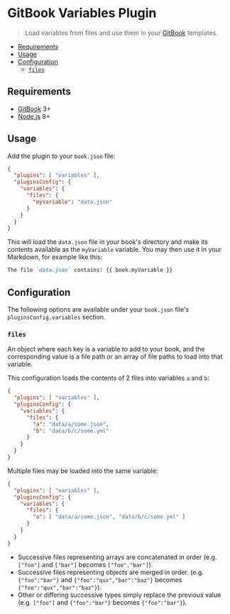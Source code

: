 # GitBook Variables Plugin

> Load variables from files and use them in your [GitBook](https://www.gitbook.com) templates.

<!-- START doctoc generated TOC please keep comment here to allow auto update -->
<!-- DON'T EDIT THIS SECTION, INSTEAD RE-RUN doctoc TO UPDATE -->


- [Requirements](#requirements)
- [Usage](#usage)
- [Configuration](#configuration)
  - [`files`](#files)

<!-- END doctoc generated TOC please keep comment here to allow auto update -->



## Requirements

* [GitBook](https://www.gitbook.com) 3+
* [Node.js](https://nodejs.org) 8+



## Usage

Add the plugin to your `book.json` file:

```json
{
  "plugins": [ "variables" ],
  "pluginsConfig": {
    "variables": {
      "files": {
        "myVariable": "data.json"
      }
    }
  }
}
```

This will load the `data.json` file in your book's directory and make its contents available as the `myVariable` variable.
You may then use it in your Markdown, for example like this:

```md
The file `data.json` contains: {{ book.myVariable }}
```



## Configuration

The following options are available under your `book.json` file's `pluginsConfig.variables` section.

### `files`

An object where each key is a variable to add to your book, and the corresponding value is a file path or an array of file paths to load into that variable.

This configuration loads the contents of 2 files into variables `a` and `b`:

```json
{
  "plugins": [ "variables" ],
  "pluginsConfig": {
    "variables": {
      "files": {
        "a": "data/a/some.json",
        "b": "data/b/c/some.yml"
      }
    }
  }
}
```

Multiple files may be loaded into the same variable:

```json
{
  "plugins": [ "variables" ],
  "pluginsConfig": {
    "variables": {
      "files": {
        "a": [ "data/a/some.json", "data/b/c/some.yml" ]
      }
    }
  }
}
```

* Successive files representing arrays are concatenated in order (e.g. `["foo"]` and `["bar"]` becomes `["foo","bar"]`).
* Successive files representing objects are merged in order. (e.g. `{"foo":"bar"}` and `{"foo":"qux","bar":"baz"}` becomes `{"foo":"qux","bar":"baz"}`).
* Other or differing successive types simply replace the previous value (e.g. `["foo"]` and `{"foo":"bar"}` becomes `{"foo":"bar"}`).
